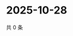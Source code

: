# 2025-10-28

共 0 条

<!-- BEGIN ZHIHUVIDEO -->
<!-- 最后更新时间 Tue Oct 28 2025 05:10:18 GMT+0800 (China Standard Time) -->

<!-- END ZHIHUVIDEO -->
